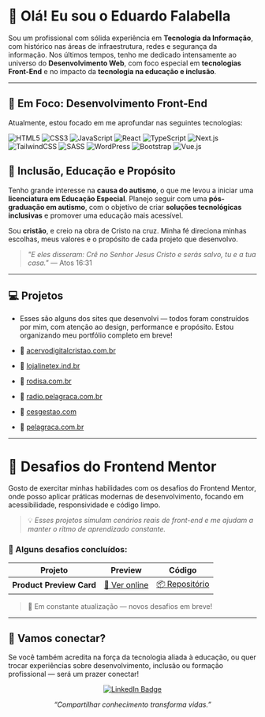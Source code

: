 # 👋 Olá! Eu sou o Eduardo Falabella

Sou um profissional com sólida experiência em **Tecnologia da Informação**, com histórico nas áreas de infraestrutura, redes e segurança da informação. Nos últimos tempos, tenho me dedicado intensamente ao universo do **Desenvolvimento Web**, com foco especial em **tecnologias Front-End** e no impacto da **tecnologia na educação e inclusão**.

---

## 🎯 Em Foco: Desenvolvimento Front-End

Atualmente, estou focado em me aprofundar nas seguintes tecnologias:

![HTML5](https://img.shields.io/badge/-HTML5-E34F26?style=flat-square&logo=html5&logoColor=white)
![CSS3](https://img.shields.io/badge/-CSS3-1572B6?style=flat-square&logo=css3)
![JavaScript](https://img.shields.io/badge/-JavaScript-F7DF1E?style=flat-square&logo=javascript&logoColor=black)
![React](https://img.shields.io/badge/-React-61DAFB?style=flat-square&logo=react&logoColor=black)
![TypeScript](https://img.shields.io/badge/-TypeScript-3178C6?style=flat-square&logo=typescript&logoColor=white)
![Next.js](https://img.shields.io/badge/-Next.js-000000?style=flat-square&logo=nextdotjs)
![TailwindCSS](https://img.shields.io/badge/-TailwindCSS-38B2AC?style=flat-square&logo=tailwind-css)
![SASS](https://img.shields.io/badge/-SASS-CC6699?style=flat-square&logo=sass&logoColor=white)
![WordPress](https://img.shields.io/badge/-WordPress-21759B?style=flat-square&logo=wordpress)
![Bootstrap](https://img.shields.io/badge/-Bootstrap-7952B3?style=flat-square&logo=bootstrap&logoColor=white)
![Vue.js](https://img.shields.io/badge/-Vue.js-4FC08D?style=flat-square&logo=vue.js&logoColor=white)

## 💙 Inclusão, Educação e Propósito

Tenho grande interesse na **causa do autismo**, o que me levou a iniciar uma **licenciatura em Educação Especial**. Planejo seguir com uma **pós-graduação em autismo**, com o objetivo de criar **soluções tecnológicas inclusivas** e promover uma educação mais acessível.

Sou **cristão**, e creio na obra de Cristo na cruz. Minha fé direciona minhas escolhas, meus valores e o propósito de cada projeto que desenvolvo.
> _"E eles disseram: Crê no Senhor Jesus Cristo e serás salvo, tu e a tua casa."_ — Atos 16:31

---

## 💻 Projetos

- Esses são alguns dos sites que desenvolvi — todos foram construídos por mim, com atenção ao design, performance e propósito. Estou organizando meu portfólio completo em breve!

- 🔗 [acervodigitalcristao.com.br](https://acervodigitalcristao.com.br)  
- 🔗 [lojalinetex.ind.br](https://lojalinetex.ind.br)  
- 🔗 [rodisa.com.br](https://rodisa.com.br)
- 🔗 [radio.pelagraca.com.br](https://radio.pelagraca.com.br)
- 🔗 [cesgestao.com](https://cesgestao.com)
- 🔗 [pelagraca.com.br](https://pelagraca.com.br)  
---

# 🎨 Desafios do Frontend Mentor

Gosto de exercitar minhas habilidades com os desafios do Frontend Mentor, onde posso aplicar práticas modernas de desenvolvimento, focando em acessibilidade, responsividade e código limpo.

> 💡 _Esses projetos simulam cenários reais de front-end e me ajudam a manter o ritmo de aprendizado constante._

### 📌 Alguns desafios concluídos:

| Projeto | Preview | Código |
|--------|---------|--------|
| **Product Preview Card** | [🔗 Ver online](https://edufalabella.github.io/01-qr-code-component-main/)  | [📦 Repositório](https://github.com/edufalabella/01-qr-code-component-main) | (https://github.com/falabellaeduardo/frontendmentor-product-preview-card) |


> 🔧 Em constante atualização — novos desafios em breve!

---

## 🤝 Vamos conectar?

Se você também acredita na força da tecnologia aliada à educação, ou quer trocar experiências sobre desenvolvimento, inclusão ou formação profissional — será um prazer conectar!
<p align="center">
  <a href="https://www.linkedin.com/in/falabellaeduardo/" target="_blank">
    <img src="https://img.shields.io/badge/-LinkedIn-0A66C2?style=for-the-badge&logo=linkedin&logoColor=white" alt="LinkedIn Badge"/>
  </a>
</p>

<p align="center">
  <i>“Compartilhar conhecimento transforma vidas.”</i>
</p>


